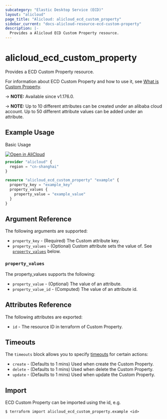```yaml
---
subcategory: "Elastic Desktop Service (ECD)"
layout: "alicloud"
page_title: "Alicloud: alicloud_ecd_custom_property"
sidebar_current: "docs-alicloud-resource-ecd-custom-property"
description: |-
  Provides a Alicloud ECD Custom Property resource.
---
```


# alicloud_ecd_custom_property

Provides a ECD Custom Property resource.

For information about ECD Custom Property and how to use it, see [What is Custom Property](https://www.alibabacloud.com/help/en/wuying-workspace/developer-reference/api-eds-user-2021-03-08-createproperty-desktop).

-> **NOTE:** Available since v1.176.0.

-> **NOTE:** Up to 10 different attributes can be created under an alibaba cloud account. Up to 50 different attribute values can be added under an attribute.

## Example Usage

Basic Usage

<div style="display: block;margin-bottom: 40px;"><div class="oics-button" style="float: right;position: absolute;margin-bottom: 10px;">
  <a href="https://api.aliyun.com/terraform?resource=alicloud_ecd_custom_property&exampleId=3db4efc6-3592-2358-c623-7557341bd10e8a65d189&activeTab=example&spm=docs.r.ecd_custom_property.0.3db4efc635&intl_lang=EN_US" target="_blank">
    <img alt="Open in AliCloud" src="https://img.alicdn.com/imgextra/i1/O1CN01hjjqXv1uYUlY56FyX_!!6000000006049-55-tps-254-36.svg" style="max-height: 44px; max-width: 100%;">
  </a>
</div></div>

```terraform
provider "alicloud" {
  region = "cn-shanghai"
}

resource "alicloud_ecd_custom_property" "example" {
  property_key = "example_key"
  property_values {
    property_value = "example_value"
  }
}
```

## Argument Reference

The following arguments are supported:

* `property_key` - (Required) The Custom attribute key.
* `property_values` - (Optional) Custom attribute sets the value of. See [`property_values`](#property_values) below.

### `property_values`

The property_values supports the following: 

* `property_value` - (Optional) The value of an attribute.
* `property_value_id` - (Computed) The value of an attribute id.

## Attributes Reference

The following attributes are exported:

* `id` - The resource ID in terraform of Custom Property.

## Timeouts

The `timeouts` block allows you to specify [timeouts](https://www.terraform.io/docs/configuration-0-11/resources.html#timeouts) for certain actions:

* `create` - (Defaults to 1 mins) Used when create the Custom Property.
* `delete` - (Defaults to 1 mins) Used when delete the Custom Property.
* `update` - (Defaults to 1 mins) Used when update the Custom Property.



## Import

ECD Custom Property can be imported using the id, e.g.

```shell
$ terraform import alicloud_ecd_custom_property.example <id>
```